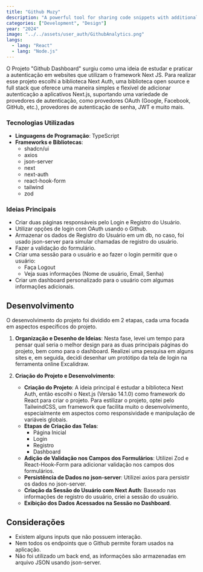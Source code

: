 ```yaml
---
title: "Github Muzy"
description: "A powerful tool for sharing code snippets with additional features. Share beautiful screenshots of your code on your social media platforms. Supports multiple languages and themes."
categories: ["Development", "Design"]
year: "2024"
image: "../../assets/user_auth/GithubAnalytics.png"
langs:
  - lang: "React"
  - lang: "Node.js"
---
```


O Projeto "Github Dashboard" surgiu como uma ideia de estudar e praticar a autenticação em websites que utilizam o framework Next JS. Para realizar esse projeto escolhi a biblioteca Next Auth, uma biblioteca open source e full stack que oferece uma maneira simples e flexível de adicionar autenticação a aplicativos Next.js, suportando uma variedade de provedores de autenticação, como provedores OAuth (Google, Facebook, GitHub, etc.), provedores de autenticação de senha, JWT e muito mais.

### Tecnologias Utilizadas

- **Linguagens de Programação**: TypeScript
- **Frameworks e Bibliotecas**:
  - shadcn/ui
  - axios
  - json-server
  - next
  - next-auth
  - react-hook-form
  - tailwind
  - zod

### Ideias Principais

- Criar duas páginas responsáveis pelo Login e Registro do Usuário.
- Utilizar opções de login com OAuth usando o Github.
- Armazenar os dados de Registro do Usuário em um db, no caso, foi usado json-server para simular chamadas de registro do usuário.
- Fazer a validação do formulário.
- Criar uma sessão para o usuário e ao fazer o login permitir que o usuário:
  - Faça Logout
  - Veja suas informações (Nome de usuário, Email, Senha)
- Criar um dashboard personalizado para o usuário com algumas informações adicionais.

## Desenvolvimento

O desenvolvimento do projeto foi dividido em 2 etapas, cada uma focada em aspectos específicos do projeto.

1. **Organização e Desenho de Ideias**: Nesta fase, levei um tempo para pensar qual seria o melhor design para as duas principais páginas do projeto, bem como para o dashboard. Realizei uma pesquisa em alguns sites e, em seguida, decidi desenhar um protótipo da tela de login na ferramenta online Excalidraw.

2. **Criação do Projeto e Desenvolvimento**:

   - **Criação do Projeto**: A ideia principal é estudar a biblioteca Next Auth, então escolhi o Next.js (Versão 14.1.0) como framework do React para criar o projeto. Para estilizar o projeto, optei pelo TailwindCSS, um framework que facilita muito o desenvolvimento, especialmente em aspectos como responsividade e manipulação de variáveis globais.
   - **Etapas de Criação das Telas**:
     - Página Inicial
     - Login
     - Registro
     - Dashboard
   - **Adição de Validação nos Campos dos Formulários**: Utilizei Zod e React-Hook-Form para adicionar validação nos campos dos formulários.
   - **Persistência de Dados no json-server**: Utilizei axios para persistir os dados no json-server.
   - **Criação da Sessão do Usuário com Next Auth**: Baseado nas informações de registro do usuário, criei a sessão do usuário.
   - **Exibição dos Dados Acessados na Sessão no Dashboard**.

## Considerações

- Existem alguns inputs que não possuem interação.
- Nem todos os endpoints que o Github permite foram usados na aplicação.
- Não foi utilizado um back end, as informações são armazenadas em arquivo JSON usando json-server.
